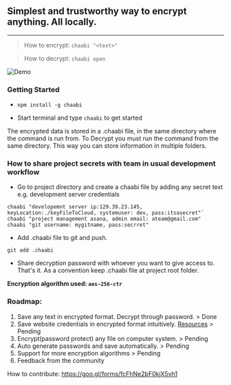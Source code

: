 ## Simplest and trustworthy way to encrypt anything. All locally.
---

> How to encrypt: `chaabi "<text>"`

> How to decrypt: `chaabi open`

![Demo](https://media.giphy.com/media/3og0IzGrdOeLLMbtoQ/giphy.gif)

### Getting Started

- `npm install -g chaabi`

- Start terminal and type `chaabi` to get started


The encrypted data is stored in a .chaabi file, in the same directory where the command is run from. To Decrypt you must run the command from the same directory. This way you can store information in multiple folders.

### How to share project secrets with team in usual development workflow

* Go to project directory and create a chaabi file by adding any secret text e.g. development server credentials 
```
chaabi "developemnt server ip:129.39.23.145, keyLocation:./keyFileToCloud, systemuser: dev, pass:itsasecret"`
chaabi "project management asana, admin email: ateam@gmail.com"
chaabi "git username: mygitname, pass:secrret"
```
* Add .chaabi file to git and push. 
```
git add .chaabi
```
* Share decryption password with whoever you want to give access to. 
That's it. As a convention keep .chaabi file at project root folder.

**Encryption algorithm used: `aes-256-ctr`**

### Roadmap:
1. Save any text in encrypted format. Decrypt through password. > Done
2. Save website credentials in encrypted format intuitively. [Resources](https://github.com/sindresorhus/opn) > Pending
3. Encrypt(password protect) any file on computer system. > Pending
4. Auto generate passwords and save automatically. > Pending
5. Support for more encryption algorithms > Pending
6. Feedback from the community



How to contribute: https://goo.gl/forms/fcFhNe2bF0kjX5vh1
